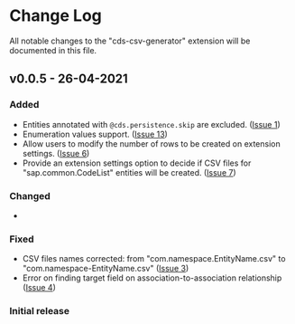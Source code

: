 # Change Log

All notable changes to the "cds-csv-generator" extension will be documented in this file.

## v0.0.5 - 26-04-2021

### Added
- Entities annotated with `@cds.persistence.skip` are excluded. ([Issue 1](https://github.com/ozgurkadir/vscode-cds-csv-generator/issues/1))
- Enumeration values support. ([Issue 13](https://github.com/ozgurkadir/vscode-cds-csv-generator/issues/13))
- Allow users to modify the number of rows to be created on extension settings. ([Issue 6](https://github.com/ozgurkadir/vscode-cds-csv-generator/issues/6))
- Provide an extension settings option to decide if CSV files for "sap.common.CodeList" entities will be created. ([Issue 7](https://github.com/ozgurkadir/vscode-cds-csv-generator/issues/7))

### Changed
- 

### Fixed
- CSV files names corrected: from "com.namespace.EntityName.csv" to "com.namespace-EntityName.csv" ([Issue 3](https://github.com/ozgurkadir/vscode-cds-csv-generator/issues/3))
- Error on finding target field on association-to-association relationship ([Issue 4](https://github.com/ozgurkadir/vscode-cds-csv-generator/issues/4))


### Initial release